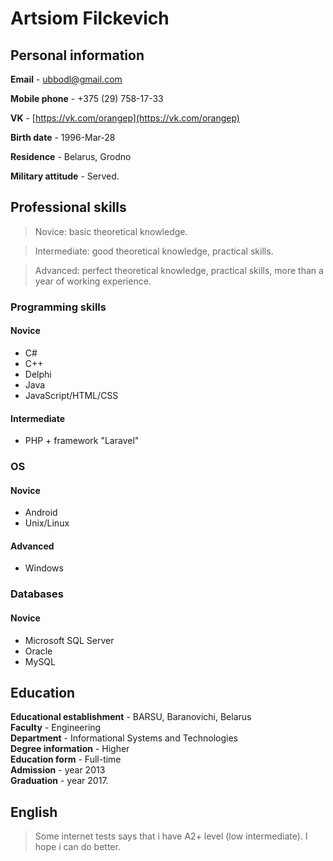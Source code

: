# Artsiom Filckevich

## Personal information

**Email** - ubbodl@gmail.com

**Mobile phone** - +375 (29) 758-17-33

**VK** - [https://vk.com/orangep](https://vk.com/orangep)

**Birth date** - 1996-Mar-28

**Residence** - Belarus, Grodno

**Military attitude** - Served.

## Professional skills

> Novice: basic theoretical knowledge.

> Intermediate: good theoretical knowledge, practical skills.

> Advanced: perfect theoretical knowledge, practical skills, more than a year of working experience.

### Programming skills
#### Novice
* C#
* C++
* Delphi
* Java
* JavaScript/HTML/CSS
#### Intermediate
* PHP + framework "Laravel"

### OS
#### Novice
* Android
* Unix/Linux
#### Advanced
* Windows

### Databases
#### Novice
* Microsoft SQL Server
* Oracle
* MySQL

## Education

**Educational establishment** - BARSU, Baranovichi, Belarus\
**Faculty** - Engineering\
**Department** - Informational Systems and Technologies\
**Degree information** - Higher\
**Education form** - Full-time\
**Admission** - year 2013\
**Graduation** - year 2017.

## English
> Some internet tests says that i have A2+ level (low intermediate). I hope i can do better.